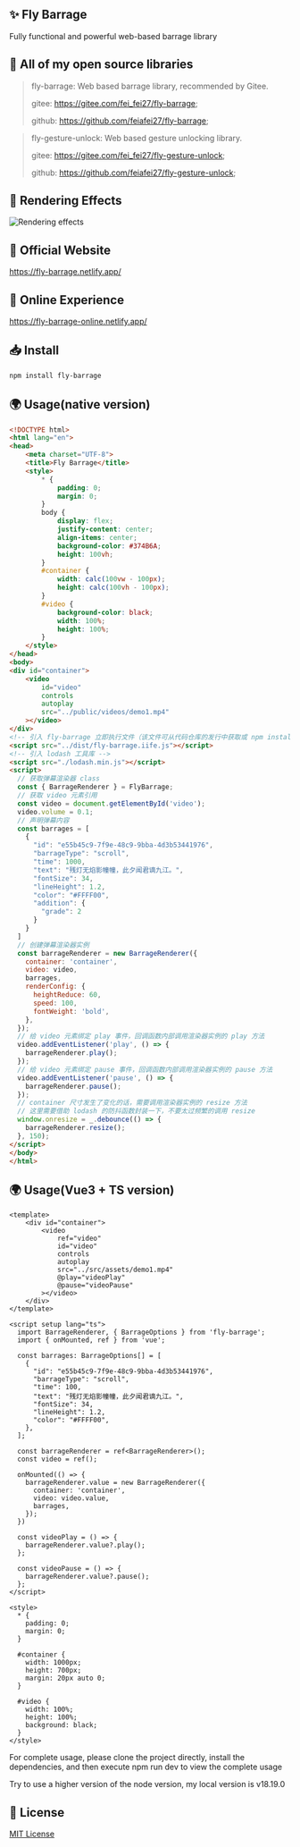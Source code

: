 ## ✨ Fly Barrage

Fully functional and powerful web-based barrage library

## 🎉 All of my open source libraries
> fly-barrage: Web based barrage library, recommended by Gitee.
>
> gitee: https://gitee.com/fei_fei27/fly-barrage;
>
> github: https://github.com/feiafei27/fly-barrage;

> fly-gesture-unlock: Web based gesture unlocking library.
>
> gitee: https://gitee.com/fei_fei27/fly-gesture-unlock;
>
> github: https://github.com/feiafei27/fly-gesture-unlock;

## 🎥 Rendering Effects

![Rendering effects](./public/imgs/0001.png)

## 📝 Official Website

<https://fly-barrage.netlify.app/>

## 🎄 Online Experience

<https://fly-barrage-online.netlify.app/>

## 📥 Install

```bash
npm install fly-barrage
```

## 🌍 Usage(native version)
```html
<!DOCTYPE html>
<html lang="en">
<head>
    <meta charset="UTF-8">
    <title>Fly Barrage</title>
    <style>
        * {
            padding: 0;
            margin: 0;
        }
        body {
            display: flex;
            justify-content: center;
            align-items: center;
            background-color: #374B6A;
            height: 100vh;
        }
        #container {
            width: calc(100vw - 100px);
            height: calc(100vh - 100px);
        }
        #video {
            background-color: black;
            width: 100%;
            height: 100%;
        }
    </style>
</head>
<body>
<div id="container">
    <video
        id="video"
        controls
        autoplay
        src="../public/videos/demo1.mp4"
    ></video>
</div>
<!-- 引入 fly-barrage 立即执行文件（该文件可从代码仓库的发行中获取或 npm install fly-barrage 获取） -->
<script src="../dist/fly-barrage.iife.js"></script>
<!-- 引入 lodash 工具库 -->
<script src="./lodash.min.js"></script>
<script>
  // 获取弹幕渲染器 class
  const { BarrageRenderer } = FlyBarrage;
  // 获取 video 元素引用
  const video = document.getElementById('video');
  video.volume = 0.1;
  // 声明弹幕内容
  const barrages = [
    {
      "id": "e55b45c9-7f9e-48c9-9bba-4d3b53441976",
      "barrageType": "scroll",
      "time": 1000,
      "text": "残灯无焰影幢幢，此夕闻君谪九江。",
      "fontSize": 34,
      "lineHeight": 1.2,
      "color": "#FFFF00",
      "addition": {
        "grade": 2
      }
    }
  ]
  // 创建弹幕渲染器实例
  const barrageRenderer = new BarrageRenderer({
    container: 'container',
    video: video,
    barrages,
    renderConfig: {
      heightReduce: 60,
      speed: 100,
      fontWeight: 'bold',
    },
  });
  // 给 video 元素绑定 play 事件，回调函数内部调用渲染器实例的 play 方法
  video.addEventListener('play', () => {
    barrageRenderer.play();
  });
  // 给 video 元素绑定 pause 事件，回调函数内部调用渲染器实例的 pause 方法
  video.addEventListener('pause', () => {
    barrageRenderer.pause();
  });
  // container 尺寸发生了变化的话，需要调用渲染器实例的 resize 方法
  // 这里需要借助 lodash 的防抖函数封装一下，不要太过频繁的调用 resize
  window.onresize = _.debounce(() => {
    barrageRenderer.resize();
  }, 150);
</script>
</body>
</html>
```

## 🌍 Usage(Vue3 + TS version)
```vue
<template>
    <div id="container">
        <video
            ref="video"
            id="video"
            controls
            autoplay
            src="../src/assets/demo1.mp4"
            @play="videoPlay"
            @pause="videoPause"
        ></video>
    </div>
</template>

<script setup lang="ts">
  import BarrageRenderer, { BarrageOptions } from 'fly-barrage';
  import { onMounted, ref } from 'vue';

  const barrages: BarrageOptions[] = [
    {
      "id": "e55b45c9-7f9e-48c9-9bba-4d3b53441976",
      "barrageType": "scroll",
      "time": 100,
      "text": "残灯无焰影幢幢，此夕闻君谪九江。",
      "fontSize": 34,
      "lineHeight": 1.2,
      "color": "#FFFF00",
    },
  ];

  const barrageRenderer = ref<BarrageRenderer>();
  const video = ref();

  onMounted(() => {
    barrageRenderer.value = new BarrageRenderer({
      container: 'container',
      video: video.value,
      barrages,
    });
  })

  const videoPlay = () => {
    barrageRenderer.value?.play();
  };

  const videoPause = () => {
    barrageRenderer.value?.pause();
  };
</script>

<style>
  * {
    padding: 0;
    margin: 0;
  }

  #container {
    width: 1000px;
    height: 700px;
    margin: 20px auto 0;
  }

  #video {
    width: 100%;
    height: 100%;
    background: black;
  }
</style>
```
For complete usage, please clone the project directly, install the dependencies, and then execute npm run dev to view the complete usage

Try to use a higher version of the node version, my local version is v18.19.0

## 🌲 License
[MIT License](LICENSE)
